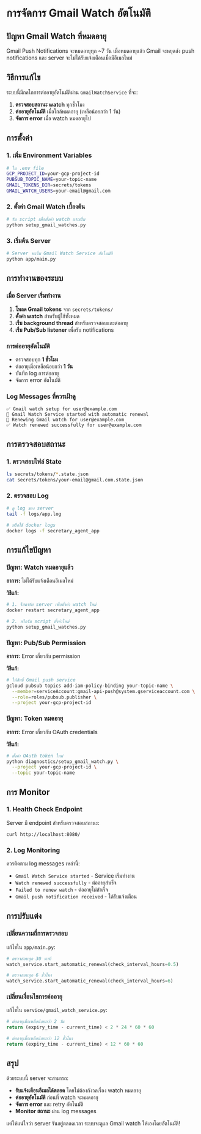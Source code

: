 # การจัดการ Gmail Watch อัตโนมัติ

## ปัญหา Gmail Watch ที่หมดอายุ

Gmail Push Notifications จะหมดอายุทุก ~7 วัน เมื่อหมดอายุแล้ว Gmail จะหยุดส่ง push notifications และ server จะไม่ได้รับแจ้งเตือนเมื่อมีอีเมลใหม่

## วิธีการแก้ไข

ระบบนี้มีกลไกการต่ออายุอัตโนมัติผ่าน `GmailWatchService` ที่จะ:

1. **ตรวจสอบสถานะ watch** ทุกชั่วโมง
2. **ต่ออายุอัตโนมัติ** เมื่อใกล้หมดอายุ (เหลือน้อยกว่า 1 วัน)
3. **จัดการ error** เมื่อ watch หมดอายุไป

## การตั้งค่า

### 1. เพิ่ม Environment Variables

```bash
# ใน .env file
GCP_PROJECT_ID=your-gcp-project-id
PUBSUB_TOPIC_NAME=your-topic-name
GMAIL_TOKENS_DIR=secrets/tokens
GMAIL_WATCH_USERS=your-email@gmail.com
```

### 2. ตั้งค่า Gmail Watch เบื้องต้น

```bash
# รัน script เพื่อตั้งค่า watch แรกเริ่ม
python setup_gmail_watches.py
```

### 3. เริ่มต้น Server

```bash
# Server จะเริ่ม Gmail Watch Service อัตโนมัติ
python app/main.py
```

## การทำงานของระบบ

### เมื่อ Server เริ่มทำงาน

1. **โหลด Gmail tokens** จาก `secrets/tokens/`
2. **ตั้งค่า watch** สำหรับผู้ใช้ทั้งหมด
3. **เริ่ม background thread** สำหรับตรวจสอบและต่ออายุ
4. **เริ่ม Pub/Sub listener** เพื่อรับ notifications

### การต่ออายุอัตโนมัติ

- ตรวจสอบทุก **1 ชั่วโมง**
- ต่ออายุเมื่อเหลือน้อยกว่า **1 วัน**
- บันทึก log การต่ออายุ
- จัดการ error อัตโนมัติ

### Log Messages ที่ควรเฝ้าดู

```
✅ Gmail watch setup for user@example.com
📝 Gmail Watch Service started with automatic renewal
🔄 Renewing Gmail watch for user@example.com
✅ Watch renewed successfully for user@example.com
```

## การตรวจสอบสถานะ

### 1. ตรวจสอบไฟล์ State

```bash
ls secrets/tokens/*.state.json
cat secrets/tokens/your-email@gmail.com.state.json
```

### 2. ตรวจสอบ Log

```bash
# ดู log ของ server
tail -f logs/app.log

# หรือใช้ docker logs
docker logs -f secretary_agent_app
```

## การแก้ไขปัญหา

### ปัญหา: Watch หมดอายุแล้ว

**อาการ:** ไม่ได้รับแจ้งเตือนอีเมลใหม่

**วิธีแก้:**
```bash
# 1. รีสตาร์ท server เพื่อตั้งค่า watch ใหม่
docker restart secretary_agent_app

# 2. หรือรัน script ตั้งค่าใหม่
python setup_gmail_watches.py
```

### ปัญหา: Pub/Sub Permission

**อาการ:** Error เกี่ยวกับ permission

**วิธีแก้:**
```bash
# ให้สิทธิ์ Gmail push service
gcloud pubsub topics add-iam-policy-binding your-topic-name \
  --member=serviceAccount:gmail-api-push@system.gserviceaccount.com \
  --role=roles/pubsub.publisher \
  --project your-gcp-project-id
```

### ปัญหา: Token หมดอายุ

**อาการ:** Error เกี่ยวกับ OAuth credentials

**วิธีแก้:**
```bash
# ตั้งค่า OAuth token ใหม่
python diagnostics/setup_gmail_watch.py \
  --project your-gcp-project-id \
  --topic your-topic-name
```

## การ Monitor

### 1. Health Check Endpoint

Server มี endpoint สำหรับตรวจสอบสถานะ:

```bash
curl http://localhost:8080/
```

### 2. Log Monitoring

ควรติดตาม log messages เหล่านี้:

- `Gmail Watch Service started` - Service เริ่มทำงาน
- `Watch renewed successfully` - ต่ออายุสำเร็จ
- `Failed to renew watch` - ต่ออายุไม่สำเร็จ
- `Gmail push notification received` - ได้รับแจ้งเตือน

## การปรับแต่ง

### เปลี่ยนความถี่การตรวจสอบ

แก้ไขใน `app/main.py`:

```python
# ตรวจสอบทุก 30 นาที
watch_service.start_automatic_renewal(check_interval_hours=0.5)

# ตรวจสอบทุก 6 ชั่วโมง  
watch_service.start_automatic_renewal(check_interval_hours=6)
```

### เปลี่ยนเงื่อนไขการต่ออายุ

แก้ไขใน `service/gmail_watch_service.py`:

```python
# ต่ออายุเมื่อเหลือน้อยกว่า 2 วัน
return (expiry_time - current_time) < 2 * 24 * 60 * 60

# ต่ออายุเมื่อเหลือน้อยกว่า 12 ชั่วโมง
return (expiry_time - current_time) < 12 * 60 * 60
```

## สรุป

ด้วยระบบนี้ server จะสามารถ:

- **รับแจ้งเตือนอีเมลได้ตลอด** โดยไม่ต้องกังวลเรื่อง watch หมดอายุ
- **ต่ออายุอัตโนมัติ** ก่อนที่ watch จะหมดอายุ  
- **จัดการ error** และ retry อัตโนมัติ
- **Monitor สถานะ** ผ่าน log messages

แค่ให้แน่ใจว่า server รันอยู่ตลอดเวลา ระบบจะดูแล Gmail watch ให้เองโดยอัตโนมัติ!